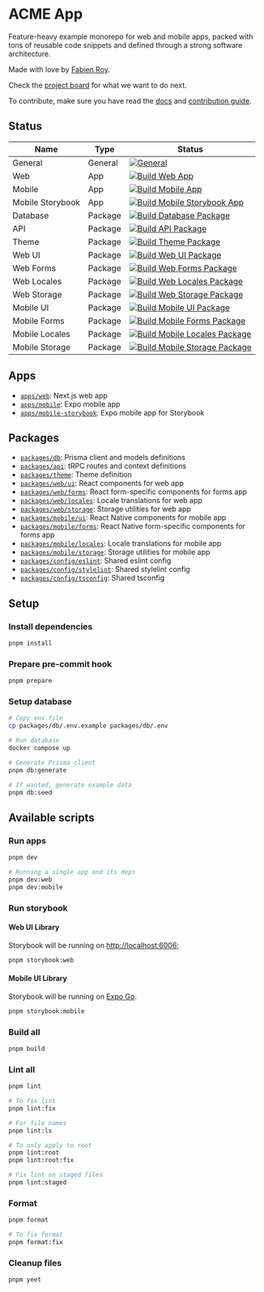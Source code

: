 # ACME App

Feature-heavy example monorepo for web and mobile apps, packed with tons of reusable code snippets and defined through a
strong software architecture.

Made with love by [Fabien Roy](https://github.com/ExiledNarwal28).

Check the [project board](https://github.com/orgs/treeview-app/projects/1/views/1) for what we want to do next.

To contribute, make sure you have read the [docs](docs) and [contribution guide](CONTRIBUTING.md).

## Status

| Name             | Type    | Status                                                                                                                                                                                                                                  |
| ---------------- | ------- | --------------------------------------------------------------------------------------------------------------------------------------------------------------------------------------------------------------------------------------- |
| General          | General | [![General](https://github.com/treeview-app/treeview/actions/workflows/general.yml/badge.svg)](https://github.com/treeview-app/treeview/actions/workflows/general.yml)                                                                  |
| Web              | App     | [![Build Web App](https://github.com/treeview-app/treeview/actions/workflows/build-apps-web.yml/badge.svg)](https://github.com/treeview-app/treeview/actions/workflows/build-apps-web.yml)                                              |
| Mobile           | App     | [![Build Mobile App](https://github.com/treeview-app/treeview/actions/workflows/build-apps-mobile.yml/badge.svg)](https://github.com/treeview-app/treeview/actions/workflows/build-apps-mobile.yml)                                     |
| Mobile Storybook | App     | [![Build Mobile Storybook App](https://github.com/treeview-app/treeview/actions/workflows/build-apps-mobile-storybook.yml/badge.svg)](https://github.com/treeview-app/treeview/actions/workflows/build-apps-mobile-storybook.yml)       |
| Database         | Package | [![Build Database Package](https://github.com/treeview-app/treeview/actions/workflows/build-packages-db.yml/badge.svg)](https://github.com/treeview-app/treeview/actions/workflows/build-packages-db.yml)                               |
| API              | Package | [![Build API Package](https://github.com/treeview-app/treeview/actions/workflows/build-packages-api.yml/badge.svg)](https://github.com/treeview-app/treeview/actions/workflows/build-packages-api.yml)                                  |
| Theme            | Package | [![Build Theme Package](https://github.com/treeview-app/treeview/actions/workflows/build-packages-theme.yml/badge.svg)](https://github.com/treeview-app/treeview/actions/workflows/build-packages-theme.yml)                            |
| Web UI           | Package | [![Build Web UI Package](https://github.com/treeview-app/treeview/actions/workflows/build-packages-web-ui.yml/badge.svg)](https://github.com/treeview-app/treeview/actions/workflows/build-packages-web-ui.yml)                         |
| Web Forms        | Package | [![Build Web Forms Package](https://github.com/treeview-app/treeview/actions/workflows/build-packages-web-forms.yml/badge.svg)](https://github.com/treeview-app/treeview/actions/workflows/build-packages-web-forms.yml)                |
| Web Locales      | Package | [![Build Web Locales Package](https://github.com/treeview-app/treeview/actions/workflows/build-packages-web-locales.yml/badge.svg)](https://github.com/treeview-app/treeview/actions/workflows/build-packages-web-locales.yml)          |
| Web Storage      | Package | [![Build Web Storage Package](https://github.com/treeview-app/treeview/actions/workflows/build-packages-web-storage.yml/badge.svg)](https://github.com/treeview-app/treeview/actions/workflows/build-packages-web-storage.yml)          |
| Mobile UI        | Package | [![Build Mobile UI Package](https://github.com/treeview-app/treeview/actions/workflows/build-packages-mobile-ui.yml/badge.svg)](https://github.com/treeview-app/treeview/actions/workflows/build-packages-mobile-ui.yml)                |
| Mobile Forms     | Package | [![Build Mobile Forms Package](https://github.com/treeview-app/treeview/actions/workflows/build-packages-mobile-forms.yml/badge.svg)](https://github.com/treeview-app/treeview/actions/workflows/build-packages-mobile-forms.yml)       |
| Mobile Locales   | Package | [![Build Mobile Locales Package](https://github.com/treeview-app/treeview/actions/workflows/build-packages-mobile-locales.yml/badge.svg)](https://github.com/treeview-app/treeview/actions/workflows/build-packages-mobile-locales.yml) |
| Mobile Storage   | Package | [![Build Mobile Storage Package](https://github.com/treeview-app/treeview/actions/workflows/build-packages-mobile-storage.yml/badge.svg)](https://github.com/treeview-app/treeview/actions/workflows/build-packages-mobile-storage.yml) |

## Apps

- [`apps/web`](apps/docs): Next.js web app
- [`apps/mobile`](apps/mobile): Expo mobile app
- [`apps/mobile-storybook`](apps/mobile-storybook): Expo mobile app for Storybook

## Packages

- [`packages/db`](packages/db): Prisma client and models definitions
- [`packages/api`](packages/api): tRPC routes and context definitions
- [`packages/theme`](packages/theme): Theme definition
- [`packages/web/ui`](packages/web/ui): React components for web app
- [`packages/web/forms`](packages/web/forms): React form-specific components for forms app
- [`packages/web/locales`](packages/web/locales): Locale translations for web app
- [`packages/web/storage`](packages/web/storage): Storage utilities for web app
- [`packages/mobile/ui`](packages/mobile/ui): React Native components for mobile app
- [`packages/mobile/forms`](packages/mobile/forms): React Native form-specific components for forms app
- [`packages/mobile/locales`](packages/mobile/locales): Locale translations for mobile app
- [`packages/mobile/storage`](packages/mobile/storage): Storage utilities for mobile app
- [`packages/config/eslint`](packages/config/eslint): Shared eslint config
- [`packages/config/stylelint`](packages/config/stylelint): Shared stylelint config
- [`packages/config/tsconfig`](packages/config/tsconfig): Shared tsconfig

## Setup

### Install dependencies

```bash
pnpm install
```

### Prepare pre-commit hook

```bash
pnpm prepare
```

### Setup database

```bash
# Copy env file
cp packages/db/.env.example packages/db/.env

# Run database
docker compose up

# Generate Prisma client
pnpm db:generate

# If wanted, generate example data
pnpm db:seed
```

## Available scripts

### Run apps

```bash
pnpm dev

# Running a single app and its deps
pnpm dev:web
pnpm dev:mobile
```

### Run storybook

#### Web UI Library

Storybook will be running on [http://localhost:6006](http://localhost:6006);

```bash
pnpm storybook:web
```

#### Mobile UI Library

Storybook will be running on [Expo Go](https://expo.dev/client).

```bash
pnpm storybook:mobile
```

### Build all

```bash
pnpm build
```

### Lint all

```bash
pnpm lint

# To fix lint
pnpm lint:fix

# For file names
pnpm lint:ls

# To only apply to root
pnpm lint:root
pnpm lint:root:fix

# Fix lint on staged files
pnpm lint:staged
```

### Format

```bash
pnpm format

# To fix format
pnpm format:fix
```

### Cleanup files

```bash
pnpm yeet
```
